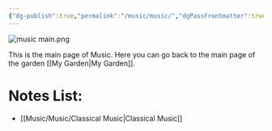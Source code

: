 ```yaml
---
{"dg-publish":true,"permalink":"/music/music/","dgPassFrontmatter":true}
---
```


![music main.png](/img/user/Doc%20and%20Pic/Pics/music%20main.png)

This is the main page of Music.
Here you can go back to the main page of the garden [[My Garden\|My Garden]].

# Notes List:
- [[Music/Music/Classical Music\|Classical Music]] 